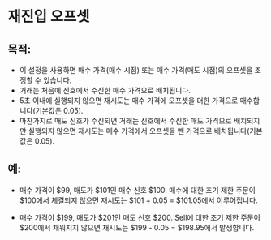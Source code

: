 # **재진입 오프셋**

## 목적: 

- 이 설정을 사용하면 매수 가격(매수 시점) 또는 매수 가격(매도 시점)의 오프셋을 조정할 수 있습니다. 
- 거래는 처음에 신호에서 수신한 매수 가격으로 배치됩니다. 
- 5초 이내에 실행되지 않으면 재시도는 매수 가격에 오프셋을 더한 가격으로 매수합니다(기본값은 0.05). 
- 마찬가지로 매도 신호가 수신되면 거래는 신호에서 수신한 매도 가격으로 배치되지만 실행되지 않으면 재시도는 매수 가격에서 오프셋을 뺀 가격으로 배치됩니다(기본값은 0.05).

## 예:

- 매수 가격이 $99, 매도가 $101인 매수 신호 $100. 매수에 대한 초기 제한 주문이 $100에서 체결되지 않으면 재시도는 $101 + 0.05 = $101.05에서 이루어집니다.

- 매수 가격이 $199, 매도가 $201인 매도 신호 $200. Sell에 대한 초기 제한 주문이 $200에서 채워지지 않으면 재시도는 $199 - 0.05 = $198.95에서 발생합니다.

